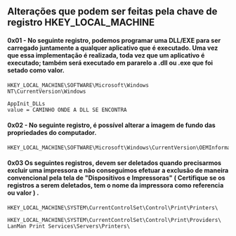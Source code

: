 Alterações que podem ser feitas pela chave de registro HKEY_LOCAL_MACHINE
--------------------------------------------------------------------------


#### 0x01 - No seguinte registro, podemos programar uma DLL/EXE para ser carregado juntamente a qualquer aplicativo que é executado. Uma vez que essa implementação é realizada, toda vez que um aplicativo é executado; também será executado em pararelo a .dll ou .exe que foi setado como valor.



	HKEY_LOCAL_MACHINE\SOFTWARE\Microsoft\Windows NT\CurrentVersion\Windows

	AppInit_DLLs
	value = CAMINHO ONDE A DLL SE ENCONTRA


#### 0x02 - No seguinte registro, é possível alterar a imagem de fundo das propriedades do computador.


	HKEY_LOCAL_MACHINE\SOFTWARE\Microsoft\Windows\CurrentVersion\OEMInformation




#### 0x03 Os seguintes registros, devem ser deletados quando precisarmos excluir uma impressora e não conseguimos efetuar a exclusão de maneira convencional pela tela de "Dispositivos e Impressoras" ( Certifique se os registros a serem deletados, tem o nome da impressora como referencia ou valor ) .


	HKEY_LOCAL_MACHINE\SYSTEM\CurrentControlSet\Control\Print\Printers\

	HKEY_LOCAL_MACHINE\SYSTEM\CurrentControlSet\Control\Print\Providers\ LanMan Print Services\Servers\Printers\